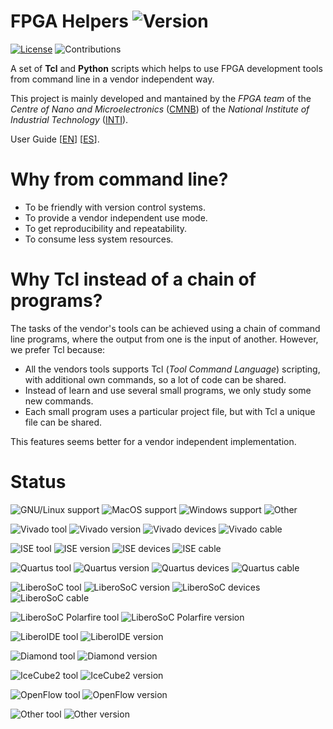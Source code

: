 # FPGA Helpers ![Version](https://img.shields.io/github/tag/INTI-CMNB-FPGA/fpga_helpers.svg)

[![License](https://img.shields.io/github/license/INTI-CMNB-FPGA/fpga_helpers.svg)](LICENSE)
![Contributions](https://img.shields.io/badge/Contributions-Welcome-green.svg)

A set of **Tcl** and **Python** scripts which helps to use FPGA development tools from command line
in a vendor independent way.

This project is mainly developed and mantained by the *FPGA team* of the
*Centre of Nano and Microelectronics* ([CMNB](http://www.inti.gob.ar/microynanoelectronica/)) of
the *National Institute of Industrial Technology* ([INTI](http://www.inti.gob.ar/)).

User Guide [[EN](doc/userguide_en.md)] [[ES](doc/userguide_es.md)].

# Why from command line?

* To be friendly with version control systems.
* To provide a vendor independent use mode.
* To get reproducibility and repeatability.
* To consume less system resources.

# Why Tcl instead of a chain of programs?

The tasks of the vendor's tools can be achieved using a chain of command line programs, where the
output from one is the input of another. However, we prefer Tcl because:

* All the vendors tools supports Tcl (*Tool Command Language*) scripting, with additional own
commands, so a lot of code can be shared.
* Instead of learn and use several small programs, we only study some new commands.
* Each small program uses a particular project file, but with Tcl a unique file can be shared.

This features seems better for a vendor independent implementation.

# Status

![GNU/Linux support](https://img.shields.io/badge/Linux-Supported-green.svg)
![MacOS support](https://img.shields.io/badge/MacOS-Untested-yellow.svg)
![Windows support](https://img.shields.io/badge/Window-Untested-yellow.svg)
![Other](https://img.shields.io/badge/Other-Unknown-red.svg)

![Vivado tool](https://img.shields.io/badge/Tool-Vivado-blue.svg)
![Vivado version](https://img.shields.io/badge/Version-2016.4-yellow.svg)
![Vivado devices](https://img.shields.io/badge/Devices-fpga-yellow.svg)
![Vivado cable](https://img.shields.io/badge/Cable-auto&nbsp;detected&nbsp;by&nbsp;HW&nbsp;manager-green.svg)

![ISE tool](https://img.shields.io/badge/Tool-ISE-blue.svg)
![ISE version](https://img.shields.io/badge/Version-14.7-green.svg)
![ISE devices](https://img.shields.io/badge/Devices-fpga,spi,bpi-green.svg)
![ISE cable](https://img.shields.io/badge/Cable-auto&nbsp;detected&nbsp;by&nbsp;Impact-green.svg)

![Quartus tool](https://img.shields.io/badge/Tool-Quartus-blue.svg)
![Quartus version](https://img.shields.io/badge/Version-15.0-orange.svg)
![Quartus devices](https://img.shields.io/badge/Devices-fpga-yellow.svg)
![Quartus cable](https://img.shields.io/badge/Cable-Usb&nbsp;Blaster-green.svg)

![LiberoSoC tool](https://img.shields.io/badge/Tool-Libero&nbsp;SoC-blue.svg)
![LiberoSoC version](https://img.shields.io/badge/Version-11.7-yellow.svg)
![LiberoSoC devices](https://img.shields.io/badge/Devices-fpga-green.svg)
![LiberoSoC cable](https://img.shields.io/badge/Cable-FlashPro5&nbsp;in&nbsp;spi_slave&nbsp;mode-yellow.svg)

![LiberoSoC Polarfire tool](https://img.shields.io/badge/Tool-Libero&nbsp;SoC&nbsp;Polarfire-blue.svg)
![LiberoSoC Polarfire version](https://img.shields.io/badge/Version-Untested-yellow.svg)

![LiberoIDE tool](https://img.shields.io/badge/Tool-Libero&nbsp;IDE-blue.svg)
![LiberoIDE version](https://img.shields.io/badge/Version-Unsupported-red.svg)

![Diamond tool](https://img.shields.io/badge/Tool-Diamond-blue.svg)
![Diamond version](https://img.shields.io/badge/Version-Unsupported-red.svg)

![IceCube2 tool](https://img.shields.io/badge/Tool-IceCube2-blue.svg)
![IceCube2 version](https://img.shields.io/badge/Version-Cooming&nbsp;Soon-orange.svg)

![OpenFlow tool](https://img.shields.io/badge/Tool-Yosis+Arachne+IceStorm-blue.svg)
![OpenFlow version](https://img.shields.io/badge/Version-Cooming&nbsp;Soon-orange.svg)

![Other tool](https://img.shields.io/badge/Tool-Other-blue.svg)
![Other version](https://img.shields.io/badge/Version-Unsupported-red.svg)
